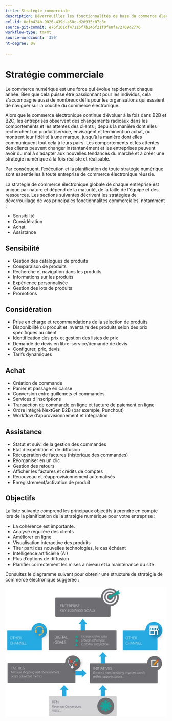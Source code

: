```yaml
---
title: Stratégie commerciale
description: Déverrouillez les fonctionnalités de base du commerce électronique à l’aide de notre structure de stratégie suggérée.
exl-id: 0efb424b-9026-439d-a50c-d2d935c07c8c
source-git-commit: e76f101df47116f7b246f21f0fe0fa72769d2776
workflow-type: tm+mt
source-wordcount: '350'
ht-degree: 0%

---
```


# Stratégie commerciale

Le commerce numérique est une force qui évolue rapidement chaque année. Bien que cela puisse être passionnant pour les individus, cela s&#39;accompagne aussi de nombreux défis pour les organisations qui essaient de naviguer sur la couche du commerce électronique.

Alors que le commerce électronique continue d’évoluer à la fois dans B2B et B2C, les entreprises observent des changements radicaux dans les comportements et les attentes des clients ; depuis la manière dont elles recherchent un produit/service, envisagent et terminent un achat, ou montrent leur fidélité à une marque, jusqu’à la manière dont elles communiquent tout cela à leurs pairs. Les comportements et les attentes des clients peuvent changer instantanément et les entreprises peuvent avoir du mal à s&#39;adapter aux nouvelles tendances du marché et à créer une stratégie numérique à la fois réaliste et réalisable.

Par conséquent, l’exécution et la planification de toute stratégie numérique sont essentielles à toute entreprise de commerce électronique réussie.

La stratégie de commerce électronique globale de chaque entreprise est unique par nature et dépend de la maturité, de la taille de l&#39;équipe et des ressources. Les sections suivantes décrivent les stratégies de déverrouillage de vos principales fonctionnalités commerciales, notamment :

- Sensibilité
- Considération
- Achat
- Assistance

## Sensibilité

- Gestion des catalogues de produits
- Comparaison de produits
- Recherche et navigation dans les produits
- Informations sur les produits
- Expérience personnalisée
- Gestion des lots de produits
- Promotions

## Considération

- Prise en charge et recommandations de la sélection de produits
- Disponibilité du produit et inventaire des produits selon des prix spécifiques au client
- Identification des prix et gestion des listes de prix
- Demande de devis en libre-service/demande de devis
- Configurer, prix, devis
- Tarifs dynamiques

## Achat

- Création de commande
- Panier et passage en caisse
- Conversion entre guillemets et commandes
- Services d’inscriptions
- Transaction de commande en ligne et facture de paiement en ligne
- Ordre intégré NextGen B2B (par exemple, Punchout)
- Workflow d’approvisionnement et intégration

## Assistance

- Statut et suivi de la gestion des commandes
- Etat d&#39;expédition et de diffusion
- Récupération de factures (historique des commandes)
- Réorganiser en un clic
- Gestion des retours
- Afficher les factures et crédits de comptes
- Renouveau et réapprovisionnement automatisés
- Enregistrement/activation de produit

## Objectifs

La liste suivante comprend les principaux objectifs à prendre en compte lors de la planification de la stratégie numérique pour votre entreprise :

- La cohérence est importante.
- Analyse régulière des clients
- Améliorer en ligne
- Visualisation interactive des produits
- Tirer parti des nouvelles technologies, le cas échéant
- Intelligence artificielle (AI)
- Plus d’options de diffusion
- Planifier correctement les mises à niveau et la maintenance du site

Consultez le diagramme suivant pour obtenir une structure de stratégie de commerce électronique suggérée :

![Diagramme de structure de la stratégie commerciale](../../assets/playbooks/commerce-strategy-framework.png)
